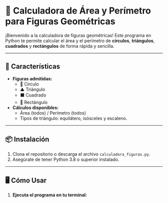 # 📐 Calculadora de Área y Perímetro para Figuras Geométricas

¡Bienvenido a la calculadora de figuras geométricas! Este programa en Python te permite calcular el área y el perímetro de **círculos**, **triángulos**, **cuadrados** y **rectángulos** de forma rápida y sencilla.

---

## 🚀 Características

- **Figuras admitidas:**
  - 🔵 Círculo
  - ▲ Triángulo
  - ⬛ Cuadrado
  - 📏 Rectángulo
- **Cálculos disponibles:**
  - Área (todos) / Perímetro (todos)
  - Tipos de triángulo: equilátero, isósceles y escaleno.

---

## 📦 Instalación

1. Clona el repositorio o descarga el archivo `calculadora_figuras.py`.
2. Asegúrate de tener Python 3.8 o superior instalado.

---

## 🖥️ Cómo Usar

1. **Ejecuta el programa en tu terminal:**